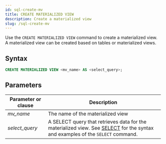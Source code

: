 ```yaml
---
id: sql-create-mv
title: CREATE MATERIALIZED VIEW
description: Create a materialized view
slug: /sql-create-mv
---
```


Use the `CREATE MATERIALIZED VIEW` command to create a materialized view. A materialized view can be created based on tables or materialized views.

## Syntax

```sql
CREATE MATERIALIZED VIEW <mv_name> AS <select_query>;
```

## Parameters

|Parameter or clause        | Description           |
|---------------------------|-----------------------|
|*mv_name*                  |The name of the materialized view|
|*select_query*             |A SELECT query that retrieves data for the materialized view. See [SELECT](sql-select.md) for the syntax and examples of the `SELECT` command.|


